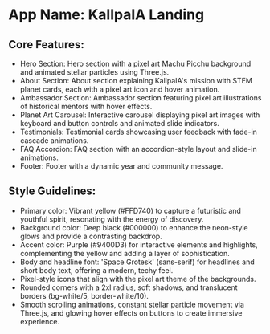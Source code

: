 # **App Name**: KallpaIA Landing

## Core Features:

- Hero Section: Hero section with a pixel art Machu Picchu background and animated stellar particles using Three.js.
- About Section: About section explaining KallpaIA's mission with STEM planet cards, each with a pixel art icon and hover animation.
- Ambassador Section: Ambassador section featuring pixel art illustrations of historical mentors with hover effects.
- Planet Art Carousel: Interactive carousel displaying pixel art images with keyboard and button controls and animated slide indicators.
- Testimonials: Testimonial cards showcasing user feedback with fade-in cascade animations.
- FAQ Accordion: FAQ section with an accordion-style layout and slide-in animations.
- Footer: Footer with a dynamic year and community message.

## Style Guidelines:

- Primary color: Vibrant yellow (#FFD740) to capture a futuristic and youthful spirit, resonating with the energy of discovery.
- Background color: Deep black (#000000) to enhance the neon-style glows and provide a contrasting backdrop.
- Accent color: Purple (#9400D3) for interactive elements and highlights, complementing the yellow and adding a layer of sophistication.
- Body and headline font: 'Space Grotesk' (sans-serif) for headlines and short body text, offering a modern, techy feel.
- Pixel-style icons that align with the pixel art theme of the backgrounds.
- Rounded corners with a 2xl radius, soft shadows, and translucent borders (bg-white/5, border-white/10).
- Smooth scrolling animations, constant stellar particle movement via Three.js, and glowing hover effects on buttons to create immersive experience.